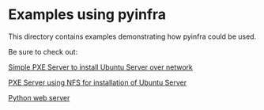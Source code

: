 # Examples using pyinfra

This directory contains examples demonstrating how pyinfra could be used.

Be sure to check out:

[Simple PXE Server to install Ubuntu Server over network](pxe/README.md)

[PXE Server using NFS for installation of Ubuntu Server](pxe_with_nfs/README.md)

[Python web server](python_webserver/README.md)
